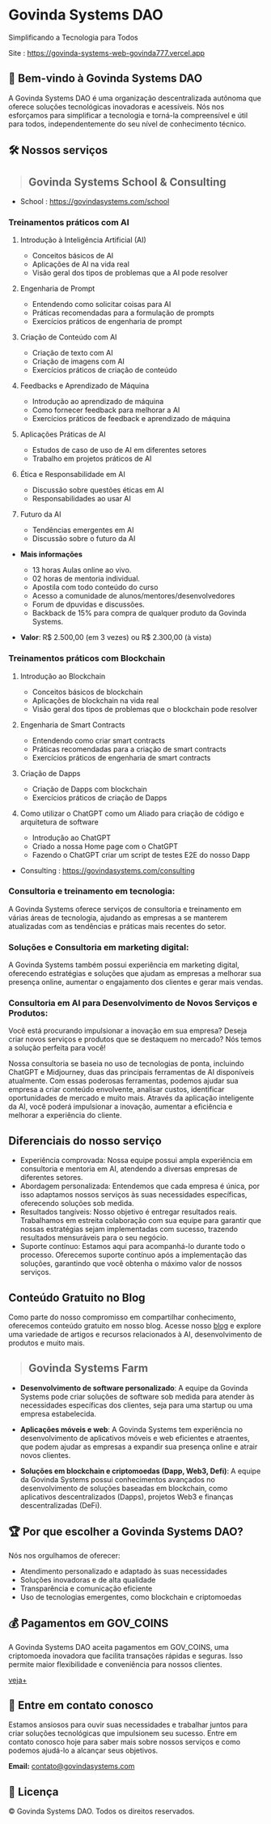 

# Govinda Systems DAO

Simplificando a Tecnologia para Todos

Site : https://govinda-systems-web-govinda777.vercel.app


## 🌟 Bem-vindo à Govinda Systems DAO

A Govinda Systems DAO é uma organização descentralizada autônoma que oferece soluções tecnológicas inovadoras e acessíveis. Nós nos esforçamos para simplificar a tecnologia e torná-la compreensível e útil para todos, independentemente do seu nível de conhecimento técnico.

## 🛠️ Nossos serviços

> ## Govinda Systems School & Consulting

* School : https://govindasystems.com/school


### Treinamentos práticos com AI

1. Introdução à Inteligência Artificial (AI)
    - Conceitos básicos de AI 
    - Aplicações de AI na vida real
    - Visão geral dos tipos de problemas que a AI pode resolver

2. Engenharia de Prompt 
    - Entendendo como solicitar coisas para AI
    - Práticas recomendadas para a formulação de prompts
    - Exercícios práticos de engenharia de prompt

3. Criação de Conteúdo com AI
    - Criação de texto com AI
    - Criação de imagens com AI
    - Exercícios práticos de criação de conteúdo

4. Feedbacks e Aprendizado de Máquina 
    - Introdução ao aprendizado de máquina
    - Como fornecer feedback para melhorar a AI
    - Exercícios práticos de feedback e aprendizado de máquina

5. Aplicações Práticas de AI 
    - Estudos de caso de uso de AI em diferentes setores
    - Trabalho em projetos práticos de AI

6. Ética e Responsabilidade em AI
    - Discussão sobre questões éticas em AI
    - Responsabilidades ao usar AI

7. Futuro da AI
    - Tendências emergentes em AI
    - Discussão sobre o futuro da AI

* **Mais informações**

    - 13 horas Aulas online ao vivo.
    - 02 horas de mentoria individual.
    - Apostila com todo conteúdo do curso
    - Acesso a comunidade de alunos/mentores/desenvolvedores
    - Forum de dpuvidas e discussões.
    - Backback de 15% para compra de qualquer produto da Govinda Systems.

* **Valor**: R$ 2.500,00 (em 3 vezes) ou R$ 2.300,00 (à vista)

### Treinamentos práticos com Blockchain

1. Introdução ao Blockchain
    - Conceitos básicos de blockchain
    - Aplicações de blockchain na vida real
    - Visão geral dos tipos de problemas que o blockchain pode resolver

2. Engenharia de Smart Contracts
    - Entendendo como criar smart contracts
    - Práticas recomendadas para a criação de smart contracts
    - Exercícios práticos de engenharia de smart contracts

3. Criação de Dapps
    - Criação de Dapps com blockchain
    - Exercícios práticos de criação de Dapps

4. Como utilizar o ChatGPT como um Aliado para criação de código e arquitetura de software
    - Introdução ao ChatGPT
    - Criado a nossa Home page com o ChatGPT
    - Fazendo o ChatGPT criar um script de testes E2E do nosso Dapp

* Consulting : https://govindasystems.com/consulting

### **Consultoria e treinamento em tecnologia**: 

A Govinda Systems oferece serviços de consultoria e treinamento em várias áreas de tecnologia, ajudando as empresas a se manterem atualizadas com as tendências e práticas mais recentes do setor.

### **Soluções e Consultoria em marketing digital**: 

A Govinda Systems também possui experiência em marketing digital, oferecendo estratégias e soluções que ajudam as empresas a melhorar sua presença online, aumentar o engajamento dos clientes e gerar mais vendas.

### **Consultoria em AI para Desenvolvimento de Novos Serviços e Produtos**: 

Você está procurando impulsionar a inovação em sua empresa? Deseja criar novos serviços e produtos que se destaquem no mercado? Nós temos a solução perfeita para você!


Nossa consultoria se baseia no uso de tecnologias de ponta, incluindo ChatGPT e Midjourney, duas das principais ferramentas de AI disponíveis atualmente. Com essas poderosas ferramentas, podemos ajudar sua empresa a criar conteúdo envolvente, analisar custos, identificar oportunidades de mercado e muito mais. Através da aplicação inteligente da AI, você poderá impulsionar a inovação, aumentar a eficiência e melhorar a experiência do cliente.

## Diferenciais do nosso serviço

- Experiência comprovada: Nossa equipe possui ampla experiência em consultoria e mentoria em AI, atendendo a diversas empresas de diferentes setores.
- Abordagem personalizada: Entendemos que cada empresa é única, por isso adaptamos nossos serviços às suas necessidades específicas, oferecendo soluções sob medida.
- Resultados tangíveis: Nosso objetivo é entregar resultados reais. Trabalhamos em estreita colaboração com sua equipe para garantir que nossas estratégias sejam implementadas com sucesso, trazendo resultados mensuráveis para o seu negócio.
- Suporte contínuo: Estamos aqui para acompanhá-lo durante todo o processo. Oferecemos suporte contínuo após a implementação das soluções, garantindo que você obtenha o máximo valor de nossos serviços.

## Conteúdo Gratuito no Blog

Como parte do nosso compromisso em compartilhar conhecimento, oferecemos conteúdo gratuito em nosso blog. Acesse nosso [blog](https://github.com/govinda777/blog) e explore uma variedade de artigos e recursos relacionados à AI, desenvolvimento de produtos e muito mais.

> ## Govinda Systems Farm

* **Desenvolvimento de software personalizado**: A equipe da Govinda Systems pode criar soluções de software sob medida para atender às necessidades específicas dos clientes, seja para uma startup ou uma empresa estabelecida.

* **Aplicações móveis e web**: A Govinda Systems tem experiência no desenvolvimento de aplicativos móveis e web eficientes e atraentes, que podem ajudar as empresas a expandir sua presença online e atrair novos clientes.

* **Soluções em blockchain e criptomoedas (Dapp, Web3, Defi)**: A equipe da Govinda Systems possui conhecimentos avançados no desenvolvimento de soluções baseadas em blockchain, como aplicativos descentralizados (Dapps), projetos Web3 e finanças descentralizadas (DeFi).


## 🏆 Por que escolher a Govinda Systems DAO?

Nós nos orgulhamos de oferecer:

- Atendimento personalizado e adaptado às suas necessidades
- Soluções inovadoras e de alta qualidade
- Transparência e comunicação eficiente
- Uso de tecnologias emergentes, como blockchain e criptomoedas

## 💰 Pagamentos em GOV_COINS

A Govinda Systems DAO aceita pagamentos em GOV_COINS, uma criptomoeda inovadora que facilita transações rápidas e seguras. Isso permite maior flexibilidade e conveniência para nossos clientes.

[veja+](token.md)

## 📧 Entre em contato conosco

Estamos ansiosos para ouvir suas necessidades e trabalhar juntos para criar soluções tecnológicas que impulsionem seu sucesso. Entre em contato conosco hoje para saber mais sobre nossos serviços e como podemos ajudá-lo a alcançar seus objetivos.

**Email:** contato@govindasystems.com

## 📜 Licença

&copy; Govinda Systems DAO. Todos os direitos reservados.